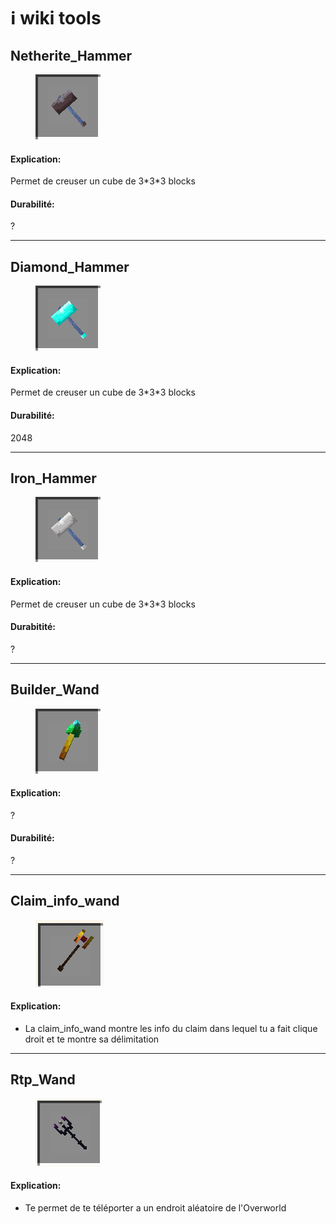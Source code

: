 # ℹ️ wiki tools

## Netherite\_Hammer

<figure><img src="../.gitbook/assets/Netherite_hammer.png" alt=""><figcaption></figcaption></figure>

#### Explication:

Permet de creuser un cube de 3\*3\*3 blocks

#### Durabilité:

?

***

## Diamond\_Hammer

<figure><img src="../.gitbook/assets/Diamond_hammer.png" alt=""><figcaption></figcaption></figure>

#### Explication:

Permet de creuser un cube de 3\*3\*3 blocks

#### Durabilité:

2048

***

## Iron\_Hammer

<figure><img src="../.gitbook/assets/Iron_hammer.png" alt=""><figcaption></figcaption></figure>

#### Explication:

Permet de creuser un cube de 3\*3\*3 blocks

#### Durabitité:

?

***

## Builder\_Wand

<figure><img src="../.gitbook/assets/Builder_wand.png" alt=""><figcaption></figcaption></figure>

#### Explication:

?

#### Durabilité:

?

***

## Claim\_info\_wand

<div data-full-width="false">

<figure><img src="../.gitbook/assets/claim (1).png" alt=""><figcaption></figcaption></figure>

</div>

#### Explication:

* La claim\_info\_wand montre les info du claim dans lequel tu a fait clique droit et te montre sa délimitation



***

## Rtp\_Wand

<figure><img src="../.gitbook/assets/rtp (1).png" alt=""><figcaption></figcaption></figure>

#### Explication:

* Te permet de te téléporter a un endroit aléatoire de l'Overworld
